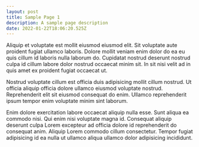 ```yaml
---
layout: post
title: Sample Page 1
description: A sample page description
date: 2022-01-22T18:06:20.525Z
---
```


Aliquip et voluptate est mollit eiusmod eiusmod elit. Sit voluptate aute proident fugiat ullamco laboris. Dolore mollit veniam enim dolor do ea eu quis cillum id laboris nulla laborum do. Cupidatat nostrud deserunt nostrud culpa id cillum labore dolor nostrud occaecat minim sit. In sit nisi velit ad in quis amet ex proident fugiat occaecat ut.

Nostrud voluptate cillum est officia duis adipisicing mollit cillum nostrud. Ut officia aliquip officia dolore ullamco eiusmod voluptate nostrud. Reprehenderit elit sit eiusmod consequat do enim. Ullamco reprehenderit ipsum tempor enim voluptate minim sint laborum.

Enim dolore exercitation labore occaecat aliquip nulla esse. Sunt aliqua ea commodo nisi. Qui enim nisi voluptate magna id. Consequat aliquip deserunt culpa Lorem excepteur ad officia dolore id reprehenderit do consequat anim. Aliquip Lorem commodo cillum consectetur. Tempor fugiat adipisicing id ea nulla ut ullamco aliqua ullamco dolor adipisicing incididunt.
